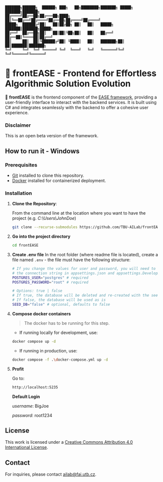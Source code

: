```
███████╗██████╗  ██████╗ ███╗   ██╗████████╗███████╗ █████╗ ███████╗███████╗
██╔════╝██╔══██╗██╔═══██╗████╗  ██║╚══██╔══╝██╔════╝██╔══██╗██╔════╝██╔════╝
█████╗  ██████╔╝██║   ██║██╔██╗ ██║   ██║   █████╗  ███████║███████╗█████╗  
██╔══╝  ██╔══██╗██║   ██║██║╚██╗██║   ██║   ██╔══╝  ██╔══██║╚════██║██╔══╝  
██║     ██║  ██║╚██████╔╝██║ ╚████║   ██║   ███████╗██║  ██║███████║███████╗
╚═╝     ╚═╝  ╚═╝ ╚═════╝ ╚═╝  ╚═══╝   ╚═╝   ╚══════╝╚═╝  ╚═╝╚══════╝╚══════╝
```


# 🎯 frontEASE - Frontend for Effortless Algorithmic Solution Evolution

🚀 **frontEASE** is the frontend component of the [EASE framework](https://github.com/TBU-AILab/EASE), providing a user-friendly interface to interact with the backend services. It is built using C# and integrates seamlessly with the backend to offer a cohesive user experience.

### Disclaimer

This is an open beta version of the framework.

<!--
## Features

- **Responsive Interface**: Built with HTML and CSS to ensure a responsive and intuitive user experience.
- **Seamless Backend Integration**: Communicates effectively with the EASE backend for real-time data exchange.
- **Modular Architecture**: Organized codebase facilitating easy maintenance and scalability.

## Project Structure

```
frontEASE/
├── src/                        # Source code directory
│   ├── Components/             # Reusable UI components
│   ├── Pages/                  # Application pages
│   ├── Services/               # Backend service integrations
│   └── frontEASE.csproj        # Project file
├── .editorconfig               # Editor configuration
├── .gitattributes              # Git attributes
├── .gitignore                  # Git ignore rules
├── .gitmodules                 # Git submodules configuration
├── FoP_IMT.sln                 # Solution file
├── dev-docker-entrypoint.sh    # Development Docker entrypoint script
├── dev.Dockerfile              # Development Dockerfile
├── docker-compose.override.yml # Docker Compose override for development
├── docker-compose.yml          # Docker Compose configuration
├── docker-entrypoint.sh        # Production Docker entrypoint script
└── prod.Dockerfile             # Production Dockerfile
```
-->

## How to run it - Windows

### Prerequisites

- [Git](https://git-scm.com/book/en/v2/Getting-Started-Installing-Git) installed to clone this repository.
- [Docker](https://www.docker.com/get-started) installed for containerized deployment.

### Installation
1. **Clone the Repository**:

   From the command line at the location where you want to have the project (e.g. _C:\Users\JohnDoe_)
   ```sh
   git clone --recurse-submodules https://github.com/TBU-AILab/frontEASE.git
   ```
2. **Go into the project directory**
   
   ```sh
   cd frontEASE
   ```

1. **Create .env file**
    In the root folder (where readme file is located), create a file named `.env` - the file must have the following structure:
    ```sh
    # If you change the values for user and password, you will need to change
    # the connection string in appsettings.json and appsettings.Development.json
    POSTGRES_USER="postgres" # required
    POSTGRES_PASSWORD="root" # required

    # Options: true | false
    # If true, the database will be deleted and re-created with the seed data
    # If false, the database will be used as is
    SEED_DB="false" # optional, defaults to false
    ```

3. **Compose docker containers**

   >The docker has to be running for this step.
   
   - If running locally for development, use:
   ```sh
   docker compose up -d
   ```
   - If running in production, use:
   ```sh
   docker compose -f .\docker-compose.yml up -d
   ```

4. **Profit**

   Go to:
   ```sh
   http://localhost:5235
   ```

   **Default Login**
   
   _username_: BigJoe
   
   _password_: root1234
   
<!--
## Running the Application - Windows

### Development Mode

To run frontEASE in development mode with live reloading:

```sh
docker compose -f docker-compose.override.yml up #windows
docker-compose -f docker-compose.override.yml up #unix
```

This command builds and starts the application using the `dev.Dockerfile` and applies the development-specific configurations.

### Production Mode

To run frontEASE in a production environment:

```sh
docker compose up -d #windows
docker-compose up -d #unix
```

This command uses the `prod.Dockerfile` to build and start the application in detached mode.

## Backend Integration

frontEASE is designed to work in tandem with the EASE backend. Ensure the backend services are running and accessible. The frontend communicates with the backend via predefined API endpoints.


## Contributing

Contributions are welcome! To contribute:

1. Fork the repository.
2. Create a new feature branch.
3. Commit your changes.
4. Submit a pull request.
-->
## License

This work is licensed under a [Creative Commons Attribution 4.0 International License](https://creativecommons.org/licenses/by/4.0/).

## Contact

For inquiries, please contact [ailab@fai.utb.cz](mailto:ailab@fai.utb.cz).

